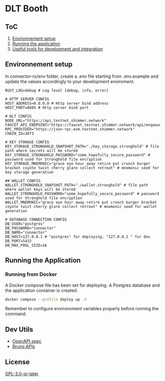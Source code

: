 # DLT Booth

## ToC

1. [Environnement setup](#environnement-setup)
2. [Running the application](#running-the-application)
3. [Useful tools for development and integration](#dev-utils)

## Environnement setup
In connector-rs/env folder, create a .env file starting from .env.example and update the values accordingly to your development enviroment.

```env
RUST_LOG=debug # Log level [debug, info, error]

# HTTP SERVER CONFIG
HOST_ADDRESS=0.0.0.0 # Http server bind address
HOST_PORT=8085 # Http server bind port

# DLT CONFIG
NODE_URL="https://api.testnet.shimmer.network"
FAUCET_API_ENDPOINT="https://faucet.testnet.shimmer.network/api/enqueue"
RPC_PROVIDER="https://json-rpc.evm.testnet.shimmer.network"
CHAIN_ID=1073

# KEY STORAGE CONFIG
KEY_STORAGE_STRONGHOLD_SNAPSHOT_PATH="./key_storage.stronghold" # file path where secrets will be stored
KEY_STORAGE_STRONGHOLD_PASSWORD="some_hopefully_secure_password" # password used for Stronghold file encryption
KEY_STORAGE_MNEMONIC="grace eye hour away retire put crunch burger bracket coyote twist cherry glare collect retreat" # mnemonic seed for key storage generation

## WALLET CONFIG
WALLET_STRONGHOLD_SNAPSHOT_PATH="./wallet.stronghold" # file path where wallet keys will be stored
WALLET_STRONGHOLD_PASSWORD="some_hopefully_secure_password" # password used for Stronghold file encryption
WALLET_MNEMONIC="grace eye hour away retire put crunch burger bracket coyote twist cherry glare collect retreat" # mnemonic seed for wallet generation

# DATABASE CONNECTION CONFIG
DB_USER="postgres"
DB_PASSWORD="connector"
DB_NAME="connector"
DB_HOST=127.0.0.1 # "postgres" for deploying, "127.0.0.1 " for dev
DB_PORT=5432
DB_MAX_POOL_SIZE=16

```
## Running the Application

### Running from Docker

A Docker compose file has been set for deploying. A Postgres database and the application container is created.

```bash
docker compose --profile deploy up -d
```

Remember to configure environnment variables properly before running the command.


## Dev Utils
- [OpenAPI spec](/api/dlt_booth.yaml)
- [Bruno APIs](/api/dlt-booth-api)
## License

[GPL-3.0-or-later](https://spdx.org/licenses/GPL-3.0-or-later.html)